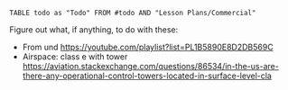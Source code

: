 ```dataview
TABLE todo as "Todo" FROM #todo AND "Lesson Plans/Commercial"
```


Figure out what, if anything, to do with these:
- From und https://youtube.com/playlist?list=PL1B5890E8D2DB569C
- Airspace: class e with tower https://aviation.stackexchange.com/questions/86534/in-the-us-are-there-any-operational-control-towers-located-in-surface-level-cla